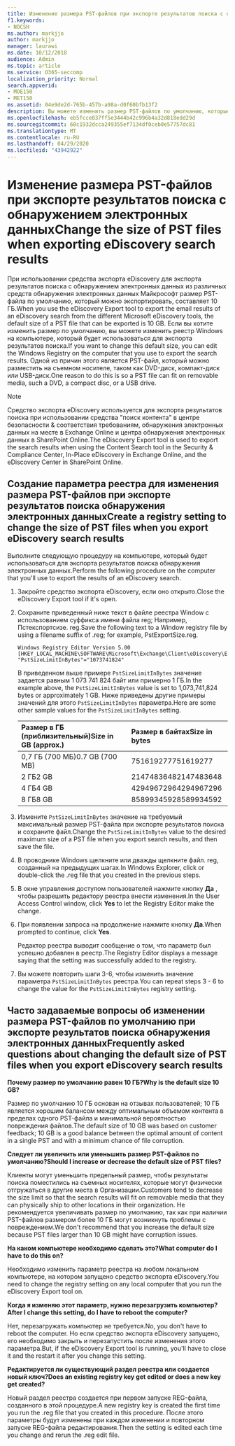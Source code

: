 ```yaml
---
title: Изменение размера PST-файлов при экспорте результатов поиска с обнаружением электронных данных
f1.keywords:
- NOCSH
ms.author: markjjo
author: markjjo
manager: laurawi
ms.date: 10/12/2018
audience: Admin
ms.topic: article
ms.service: O365-seccomp
localization_priority: Normal
search.appverid:
- MOE150
- MET150
ms.assetid: 04e9de2d-765b-457b-a98a-d0f60bfb13f2
description: Вы можете изменить размер PST-файлов по умолчанию, которые будут загружаться на компьютер при экспорте результатов поиска обнаружения электронных данных.
ms.openlocfilehash: eb5fcce037ff5e3444b42c996b4a32d818edd29d
ms.sourcegitcommit: 60c1932dcca249355ef7134df0ceb0e57757dc81
ms.translationtype: MT
ms.contentlocale: ru-RU
ms.lasthandoff: 04/29/2020
ms.locfileid: "43942922"
---
```

# <a name="change-the-size-of-pst-files-when-exporting-ediscovery-search-results"></a><span data-ttu-id="a9715-103">Изменение размера PST-файлов при экспорте результатов поиска с обнаружением электронных данных</span><span class="sxs-lookup"><span data-stu-id="a9715-103">Change the size of PST files when exporting eDiscovery search results</span></span>

<span data-ttu-id="a9715-104">При использовании средства экспорта eDiscovery для экспорта результатов поиска с обнаружением электронных данных из различных средств обнаружения электронных данных Майкрософт размер PST-файла по умолчанию, который можно экспортировать, составляет 10 ГБ.</span><span class="sxs-lookup"><span data-stu-id="a9715-104">When you use the eDiscovery Export tool to export the email results of an eDiscovery search from the different Microsoft eDiscovery tools, the default size of a PST file that can be exported is 10 GB.</span></span> <span data-ttu-id="a9715-105">Если вы хотите изменить размер по умолчанию, вы можете изменить реестр Windows на компьютере, который будет использоваться для экспорта результатов поиска.</span><span class="sxs-lookup"><span data-stu-id="a9715-105">If you want to change this default size, you can edit the Windows Registry on the computer that you use to export the search results.</span></span> <span data-ttu-id="a9715-106">Одной из причин этого является PST-файл, который можно разместить на съемном носителе, таком как DVD-диск, компакт-диск или USB-диск.</span><span class="sxs-lookup"><span data-stu-id="a9715-106">One reason to do this is so a PST file can fit on removable media, such a DVD, a compact disc, or a USB drive.</span></span> 
  
> [!NOTE]
> <span data-ttu-id="a9715-107">Средство экспорта eDiscovery используется для экспорта результатов поиска при использовании средства "поиск контента" в центре безопасности & соответствия требованиям, обнаружения электронных данных на месте в Exchange Online и центра обнаружения электронных данных в SharePoint Online.</span><span class="sxs-lookup"><span data-stu-id="a9715-107">The eDiscovery Export tool is used to export the search results when using the Content Search tool in the Security & Compliance Center, In-Place eDiscovery in Exchange Online, and the eDiscovery Center in SharePoint Online.</span></span>
  
## <a name="create-a-registry-setting-to-change-the-size-of-pst-files-when-you-export-ediscovery-search-results"></a><span data-ttu-id="a9715-108">Создание параметра реестра для изменения размера PST-файлов при экспорте результатов поиска обнаружения электронных данных</span><span class="sxs-lookup"><span data-stu-id="a9715-108">Create a registry setting to change the size of PST files when you export eDiscovery search results</span></span>

<span data-ttu-id="a9715-109">Выполните следующую процедуру на компьютере, который будет использоваться для экспорта результатов поиска обнаружения электронных данных.</span><span class="sxs-lookup"><span data-stu-id="a9715-109">Perform the following procedure on the computer that you'll use to export the results of an eDiscovery search.</span></span>
  
1. <span data-ttu-id="a9715-110">Закройте средство экспорта eDiscovery, если оно открыто.</span><span class="sxs-lookup"><span data-stu-id="a9715-110">Close the eDiscovery Export tool if it's open.</span></span> 
    
2. <span data-ttu-id="a9715-111">Сохраните приведенный ниже текст в файле реестра Window с использованием суффикса имени файла reg; Например, Пстекспортсизе. reg.</span><span class="sxs-lookup"><span data-stu-id="a9715-111">Save the following text to a Window registry file by using a filename suffix of .reg; for example, PstExportSize.reg.</span></span> 
    
    ```text
    Windows Registry Editor Version 5.00
    [HKEY_LOCAL_MACHINE\SOFTWARE\Microsoft\Exchange\Client\eDiscovery\ExportTool]
    "PstSizeLimitInBytes"="1073741824"
    ```

    <span data-ttu-id="a9715-112">В приведенном выше примере `PstSizeLimitInBytes` значение задается равным 1 073 741 824 байт или примерно 1 ГБ.</span><span class="sxs-lookup"><span data-stu-id="a9715-112">In the example above, the  `PstSizeLimitInBytes` value is set to 1,073,741,824 bytes or approximately 1 GB.</span></span> <span data-ttu-id="a9715-113">Ниже приведены другие примеры значений для этого `PstSizeLimitInBytes` параметра.</span><span class="sxs-lookup"><span data-stu-id="a9715-113">Here are some other sample values for the  `PstSizeLimitInBytes` setting.</span></span> 
    
    |<span data-ttu-id="a9715-114">**Размер в ГБ (приблизительный)**</span><span class="sxs-lookup"><span data-stu-id="a9715-114">**Size in GB (approx.)**</span></span>|<span data-ttu-id="a9715-115">**Размер в байтах**</span><span class="sxs-lookup"><span data-stu-id="a9715-115">**Size in bytes**</span></span>|
    |:-----|:-----|
    |<span data-ttu-id="a9715-116">0,7 ГБ (700 МБ)</span><span class="sxs-lookup"><span data-stu-id="a9715-116">0.7 GB (700 MB)</span></span>  <br/> |<span data-ttu-id="a9715-117">751619277</span><span class="sxs-lookup"><span data-stu-id="a9715-117">751619277</span></span>  <br/> |
    |<span data-ttu-id="a9715-118">2 ГБ</span><span class="sxs-lookup"><span data-stu-id="a9715-118">2 GB</span></span>  <br/> |<span data-ttu-id="a9715-119">2147483648</span><span class="sxs-lookup"><span data-stu-id="a9715-119">2147483648</span></span>  <br/> |
    |<span data-ttu-id="a9715-120">4 ГБ</span><span class="sxs-lookup"><span data-stu-id="a9715-120">4 GB</span></span>  <br/> |<span data-ttu-id="a9715-121">4294967296</span><span class="sxs-lookup"><span data-stu-id="a9715-121">4294967296</span></span>  <br/> |
    |<span data-ttu-id="a9715-122">8 ГБ</span><span class="sxs-lookup"><span data-stu-id="a9715-122">8 GB</span></span>  <br/> |<span data-ttu-id="a9715-123">8589934592</span><span class="sxs-lookup"><span data-stu-id="a9715-123">8589934592</span></span>  <br/> |
   
3. <span data-ttu-id="a9715-124">Измените `PstSizeLimitInBytes` значение на требуемый максимальный размер PST-файла при экспорте результатов поиска и сохраните файл.</span><span class="sxs-lookup"><span data-stu-id="a9715-124">Change the `PstSizeLimitInBytes` value to the desired maximum size of a PST file when you export search results, and then save the file.</span></span> 
    
4. <span data-ttu-id="a9715-125">В проводнике Windows щелкните или дважды щелкните файл. reg, созданный на предыдущих шагах.</span><span class="sxs-lookup"><span data-stu-id="a9715-125">In Windows Explorer, click or double-click the .reg file that you created in the previous steps.</span></span>
    
5. <span data-ttu-id="a9715-126">В окне управления доступом пользователей нажмите кнопку **Да** , чтобы разрешить редактору реестра внести изменения.</span><span class="sxs-lookup"><span data-stu-id="a9715-126">In the User Access Control window, click **Yes** to let the Registry Editor make the change.</span></span> 
    
6. <span data-ttu-id="a9715-127">При появлении запроса на продолжение нажмите кнопку **Да**.</span><span class="sxs-lookup"><span data-stu-id="a9715-127">When prompted to continue, click **Yes**.</span></span>
    
    <span data-ttu-id="a9715-128">Редактор реестра выводит сообщение о том, что параметр был успешно добавлен в реестр.</span><span class="sxs-lookup"><span data-stu-id="a9715-128">The Registry Editor displays a message saying that the setting was successfully added to the registry.</span></span>
    
7. <span data-ttu-id="a9715-129">Вы можете повторить шаги 3-6, чтобы изменить значение параметра `PstSizeLimitInBytes` реестра.</span><span class="sxs-lookup"><span data-stu-id="a9715-129">You can repeat steps 3 - 6 to change the value for the  `PstSizeLimitInBytes` registry setting.</span></span> 
  
## <a name="frequently-asked-questions-about-changing-the-default-size-of-pst-files-when-you-export-ediscovery-search-results"></a><span data-ttu-id="a9715-130">Часто задаваемые вопросы об изменении размера PST-файлов по умолчанию при экспорте результатов поиска обнаружения электронных данных</span><span class="sxs-lookup"><span data-stu-id="a9715-130">Frequently asked questions about changing the default size of PST files when you export eDiscovery search results</span></span>

 <span data-ttu-id="a9715-131">**Почему размер по умолчанию равен 10 ГБ?**</span><span class="sxs-lookup"><span data-stu-id="a9715-131">**Why is the default size 10 GB?**</span></span>
  
<span data-ttu-id="a9715-132">Размер по умолчанию 10 ГБ основан на отзывах пользователей; 10 ГБ является хорошим балансом между оптимальным объемом контента в пределах одного PST-файла и минимальной вероятностью повреждения файлов.</span><span class="sxs-lookup"><span data-stu-id="a9715-132">The default size of 10 GB was based on customer feedback; 10 GB is a good balance between the optimal amount of content in a single PST and with a minimum chance of file corruption.</span></span>
  
 <span data-ttu-id="a9715-133">**Следует ли увеличить или уменьшить размер PST-файлов по умолчанию?**</span><span class="sxs-lookup"><span data-stu-id="a9715-133">**Should I increase or decrease the default size of PST files?**</span></span>
  
<span data-ttu-id="a9715-134">Клиенты могут уменьшить предельный размер, чтобы результаты поиска поместились на съемных носителях, которые могут физически отгружаться в другие места в Организации.</span><span class="sxs-lookup"><span data-stu-id="a9715-134">Customers tend to decrease the size limit so that the search results will fit on removable media that they can physically ship to other locations in their organization.</span></span> <span data-ttu-id="a9715-135">Не рекомендуется увеличивать размер по умолчанию, так как при наличии PST-файлов размером более 10 ГБ могут возникнуть проблемы с повреждением.</span><span class="sxs-lookup"><span data-stu-id="a9715-135">We don't recommend that you increase the default size because PST files larger than 10 GB might have corruption issues.</span></span>
  
 <span data-ttu-id="a9715-136">**На каком компьютере необходимо сделать это?**</span><span class="sxs-lookup"><span data-stu-id="a9715-136">**What computer do I have to do this on?**</span></span>
  
<span data-ttu-id="a9715-137">Необходимо изменить параметр реестра на любом локальном компьютере, на котором запущено средство экспорта eDiscovery.</span><span class="sxs-lookup"><span data-stu-id="a9715-137">You need to change the registry setting on any local computer that you run the eDiscovery Export tool on.</span></span>
  
 <span data-ttu-id="a9715-138">**Когда я изменяю этот параметр, нужно перезагрузить компьютер?**</span><span class="sxs-lookup"><span data-stu-id="a9715-138">**After I change this setting, do I have to reboot the computer?**</span></span>
  
<span data-ttu-id="a9715-139">Нет, перезагружать компьютер не требуется.</span><span class="sxs-lookup"><span data-stu-id="a9715-139">No, you don't have to reboot the computer.</span></span> <span data-ttu-id="a9715-140">Но если средство экспорта eDiscovery запущено, его необходимо закрыть и перезапустить после изменения этого параметра.</span><span class="sxs-lookup"><span data-stu-id="a9715-140">But, if the eDiscovery Export tool is running, you'll have to close it and the restart it after you change this setting.</span></span>
  
 <span data-ttu-id="a9715-141">**Редактируется ли существующий раздел реестра или создается новый ключ?**</span><span class="sxs-lookup"><span data-stu-id="a9715-141">**Does an existing registry key get edited or does a new key get created?**</span></span>
  
<span data-ttu-id="a9715-142">Новый раздел реестра создается при первом запуске REG-файла, созданного в этой процедуре.</span><span class="sxs-lookup"><span data-stu-id="a9715-142">A new registry key is created the first time you run the .reg file that you created in this procedure.</span></span> <span data-ttu-id="a9715-143">После этого параметры будут изменены при каждом изменении и повторном запуске REG-файла редактирования.</span><span class="sxs-lookup"><span data-stu-id="a9715-143">Then the setting is edited each time you change and rerun the .reg edit file.</span></span>
